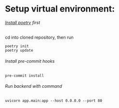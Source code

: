 # Setup virtual environment:

###### [Install poetry](https://python-poetry.org/docs/#installation) first

cd into cloned repository, then run

```
poetry init
poetry update
```

###### Install pre-commit hooks

```
pre-commit install
```

###### Run backend with command

```
uvicorn app.main:app --host 0.0.0.0 --port 80
```
